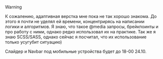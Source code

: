 >[!WARNING]
>К сожалению, адаптивная верстка мне пока не так хорошо знакома. До этого я почти не уделял ей времени, концентрирясь на написании логики и алгоритмов.
>Я знаю, что такое @media запросы, брейкпоинты и про работу с ними, однако редко использовал их на практике.
>Так же я знаю SCSS/SASS, однако сейчас я посчитал, что их использование только усугубит ситуацию)

Слайдер и Navbar под мобильные устройства будет до 18-00 24.10.

